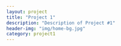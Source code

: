 ```yaml
---
layout: project
title: "Project 1"
description: "Description of Project #1"
header-img: "img/home-bg.jpg"
category: project1
---
```

